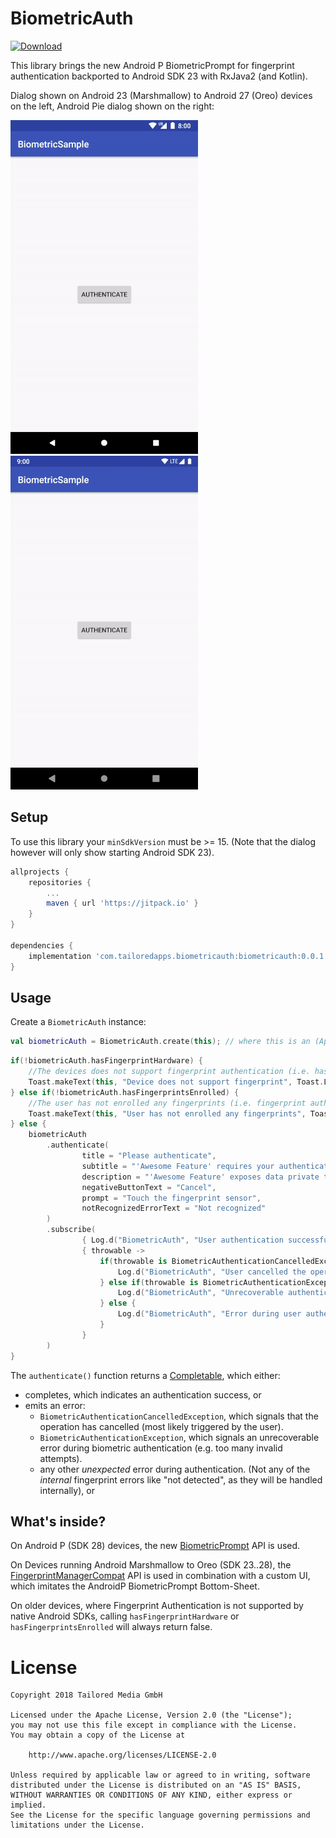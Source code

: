 # BiometricAuth

[ ![Download](https://api.bintray.com/packages/tailoredmedia/maven/biometricauth/images/download.svg) ](https://bintray.com/tailoredmedia/maven/biometricauth/_latestVersion)

This library brings the new Android P BiometricPrompt for fingerprint authentication backported to Android SDK 23 with RxJava2 (and Kotlin).


Dialog shown on Android 23 (Marshmallow) to Android 27 (Oreo) devices on the left,
Android Pie dialog shown on the right:

![Dialog on Marshmallow devices](screenshots/marshmallow.gif "Dialog shown on Android 23..27 devices")        ![Dialog on Pie devices](screenshots/pie.gif "Dialog shown on Android 28 devices")


## Setup

To use this library your `minSdkVersion` must be >= 15. (Note that the dialog however will only show starting Android SDK 23).

```gradle
allprojects {
    repositories {
        ...
        maven { url 'https://jitpack.io' }
    }
}

dependencies {
    implementation 'com.tailoredapps.biometricauth:biometricauth:0.0.1'
}
```


## Usage


Create a `BiometricAuth` instance:

```kotlin
val biometricAuth = BiometricAuth.create(this); // where this is an (AppCompat-)Activity
```

```kotlin
if(!biometricAuth.hasFingerprintHardware) {
    //The devices does not support fingerprint authentication (i.e. has fingerprint no hardware):
    Toast.makeText(this, "Device does not support fingerprint", Toast.LENGTH_SHORT).show()
} else if(!biometricAuth.hasFingerprintsEnrolled) {
    //The user has not enrolled any fingerprints (i.e. fingerprint authentication is not activated by the user)
    Toast.makeText(this, "User has not enrolled any fingerprints", Toast.LENGTH_SHORT).show()
} else {
    biometricAuth
        .authenticate(
                title = "Please authenticate",
                subtitle = "'Awesome Feature' requires your authentication",
                description = "'Awesome Feature' exposes data private to you, which is why you need to authenticate.",
                negativeButtonText = "Cancel",
                prompt = "Touch the fingerprint sensor",
                notRecognizedErrorText = "Not recognized"
        )
        .subscribe(
                { Log.d("BiometricAuth", "User authentication successful.") },
                { throwable ->
                    if(throwable is BiometricAuthenticationCancelledException) {
                        Log.d("BiometricAuth", "User cancelled the operation")
                    } else if(throwable is BiometricAuthenticationException) {
                        Log.d("BiometricAuth", "Unrecoverable authentication error")
                    } else {
                        Log.d("BiometricAuth", "Error during user authentication.", it)
                    }
                }
        )
}
```

The `authenticate()` function returns a [Completable](http://reactivex.io/RxJava/javadoc/io/reactivex/Completable.html), which either:

* completes, which indicates an authentication success, or
* emits an error:
  * `BiometricAuthenticationCancelledException`, which signals that the operation has cancelled (most likely triggered by the user).
  * `BiometricAuthenticationException`, which signals an unrecoverable error during biometric authentication (e.g. too many invalid attempts).
  * any other _unexpected_ error during authentication. (Not any of the *internal* fingerprint errors like "not detected", as they will be handled internally), or



## What's inside?

On Android P (SDK 28) devices, the new [BiometricPrompt](https://developer.android.com/reference/android/hardware/biometrics/BiometricPrompt) API is used.

On Devices running Android Marshmallow to Oreo (SDK 23..28), the [FingerprintManagerCompat](https://developer.android.com/reference/android/support/v4/hardware/fingerprint/FingerprintManagerCompat) API is used in combination with a custom UI, which imitates the AndroidP BiometricPrompt Bottom-Sheet.

On older devices, where Fingerprint Authentication is not supported by native Android SDKs, calling `hasFingerprintHardware` or `hasFingerprintsEnrolled` will always return false.


# License

```
Copyright 2018 Tailored Media GmbH

Licensed under the Apache License, Version 2.0 (the "License");
you may not use this file except in compliance with the License.
You may obtain a copy of the License at

    http://www.apache.org/licenses/LICENSE-2.0

Unless required by applicable law or agreed to in writing, software
distributed under the License is distributed on an "AS IS" BASIS,
WITHOUT WARRANTIES OR CONDITIONS OF ANY KIND, either express or implied.
See the License for the specific language governing permissions and
limitations under the License.
```